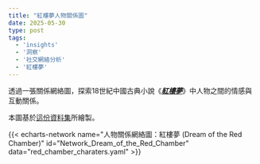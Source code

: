 ```yaml
---
title: "紅樓夢人物關係圖"
date: 2025-05-30
type: post
tags:
  - 'insights'
  - '洞察'
  - '社交網絡分析'
  - '紅樓夢'
---
```


透過一張關係網絡圖，探索18世紀中國古典小說《[_**紅樓夢**_](https://zh.wikipedia.org/wiki/%E7%B4%85%E6%A8%93%E5%A4%A2)》中人物之間的情感與互動關係。

本圖基於[這份資料集](https://github.com/XianWoo/SNA_Dream_of_the_Red_Chamber/blob/main/relationship.csv)所繪製。

{{< echarts-network name="人物關係網絡圖：紅樓夢 (Dream of the Red Chamber)" id="Network_Dream_of_the_Red_Chamber" data="red_chamber_charaters.yaml" >}}
